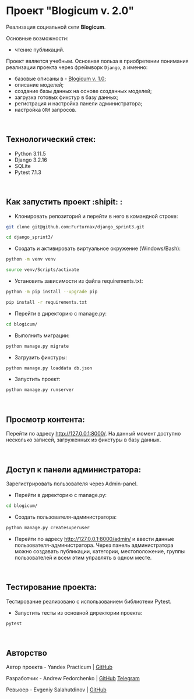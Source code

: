 # Проект "Blogicum v. 2.0"
Реализация социальной сети **Blogicum**. 

Основные возможности:
- чтение публикаций. 

Проект является учебным. Основная польза в приобретении понимания реализации проекта через фреймворк `Django`, а именно: 
- базовые описаны в - [Blogicum v. 1.0](https://github.com/Furturnax/django_sprint1);
- описание моделей;
- создание базы данных на основе созданных моделей;
- загрузка готовых фикстур в базу данных;
- регистрация и настройка панели администратора;
- настройка `ORM` запросов. 

<br>

## Технологический стек:
- Python 3.11.5
- Django 3.2.16
- SQLite
- Pytest 7.1.3

<br>

## Как запустить проект :shipit: :
+ Клонировать репозиторий и перейти в него в командной строке:
```bash
git clone git@github.com:Furturnax/django_sprint3.git
```

```bash
cd django_sprint3/
```

+ Cоздать и активировать виртуальное окружение (Windows/Bash):
```bash
python -m venv venv
```

```bash
source venv/Scripts/activate
```

+ Установить зависимости из файла requirements.txt:
```bash
python -m pip install --upgrade pip
```

```bash
pip install -r requirements.txt
```

+ Перейти в директорию с manage.py:
```bash
cd blogicum/
```

+ Выполнить миграции:
```bash
python manage.py migrate
```

+ Загрузить фикстуры:
```bash
python manage.py loaddata db.json
```

+ Запустить проект:
```bash
python manage.py runserver
```

<br>

## Просмотр контента:
Перейти по адресу http://127.0.0.1:8000/. На данный момент доступно несколько записей, загруженных из фикстуры в базу данных. 

<br>

## Доступ к панели администратора:
Зарегистрировать пользователя через Admin-panel.
+ Перейти в директорию с manage.py:
```bash
cd blogicum/
```

+ Создать пользователя-администратора:
```bash
python manage.py createsuperuser
```

+ Перейти по адресу http://127.0.0.1:8000/admin/ и ввести данные пользователя-администратора.
Через панель администратора можно создавать публикации, категории, местоположение, группы пользователей и всем этим управлять в одном месте. 

<br>

## Тестирование проекта:
Тестирование реализовано с использованием библиотеки Pytest. 

+ Запустить тесты из основной директории проекта:
```bash
pytest
```

<br>

## Авторство
Автор проекта - Yandex Practicum | [GitHub](https://github.com/yandex-praktikum)

Разработчик - Andrew Fedorchenko | [GitHub](https://github.com/Furturnax) [Telegram](https://t.me/furturnax)

Ревьюер - Evgeniy Salahutdinov | [GitHub](https://github.com/EugeneSal)
